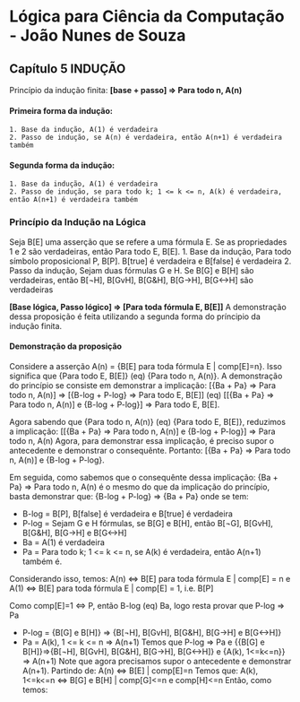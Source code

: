# Lógica para Ciência da Computação - João Nunes de Souza
## Capítulo 5 INDUÇÃO

Princípio da indução finita:
<b>[base + passo] => Para todo n, A(n)</b>

#### Primeira forma da indução:
    1. Base da indução, A(1) é verdadeira
    2. Passo de indução, se A(n) é verdadeira, então A(n+1) é verdadeira também
    
#### Segunda forma da indução:
    1. Base da indução, A(1) é verdadeira
    2. Passo de indução, se para todo k; 1 <= k <= n, A(k) é verdadeira,
    então A(n+1) é verdadeira também

### Princípio da Indução na Lógica
Seja B[E] uma asserção que se refere a uma fórmula E. Se as propriedades 1 e 2
são verdadeiras, então Para todo E, B[E].
    1. Base da indução, Para todo símbolo proposicional P, B[P]. B[true] é
    verdadeira e B[false] é verdadeira
    2. Passo da indução, Sejam duas fórmulas G e H. Se B[G] e B[H] são
    verdadeiras, então B[¬H], B[GvH], B[G&H], B[G->H], B[G<->H] são verdadeiras

<b>[Base lógica, Passo lógico] => [Para toda fórmula E, B[E]]</b>
A demonstração dessa proposição é feita utilizando a segunda forma do príncipio
da indução finita.

#### Demonstração da proposição
Considere a asserção A(n) = {B[E] para toda fórmula E | comp[E]=n}. Isso
significa que {Para todo E, B[E]} (eq) {Para todo n, A(n)}.
A demonstração do princípio se consiste em demonstrar a implicação:
[{Ba + Pa} => Para todo n, A(n)] => [{B-log + P-log} => Para todo E, B[E]] (eq)
[[{Ba + Pa} => Para todo n, A(n)] e {B-log + P-log}] => Para todo E, B[E].

Agora sabendo que {Para todo n, A(n)} (eq) {Para todo E, B[E]}, reduzimos a
implicação:
[[{Ba + Pa} => Para todo n, A(n)] e {B-log + P-log}] => Para todo n, A(n)
Agora, para demonstrar essa implicação, é preciso supor o antecedente e
demonstrar o consequênte. Portanto:
[{Ba + Pa} => Para todo n, A(n)] e {B-log + P-log}.

Em seguida, como sabemos que o consequênte dessa implicação:
{Ba + Pa} => Para todo n, A(n)
é o mesmo do que da implicação do princípio, basta demonstrar que:
{B-log + P-log} => {Ba + Pa}
onde se tem:
- B-log = B[P], B[false] é verdadeira e B[true] é verdadeira
- P-log = Sejam G e H fórmulas, se B[G] e B[H], então B[¬G], B[GvH], B[G&H],
  B[G->H] e B[G<->H]
- Ba = A(1) é verdadeira
- Pa = Para todo k; 1 <= k <= n, se A(k) é verdadeira, então A(n+1) também é.

Considerando isso, temos:
A(n) <=> B[E] para toda fórmula E | comp[E] = n
e
A(1) <=> B[E] para toda fórmula E | comp[E] = 1, i.e. B[P]

Como comp[E]=1 <=> P, então B-log (eq) Ba, logo resta provar que P-log => Pa
- P-log = {B[G] e B[H]} => {B[¬H], B[GvH], B[G&H], B[G->H] e B[G<->H]}
- Pa = A(k), 1 <= k <= n => A(n+1)
Temos que P-log => Pa e
{{B[G] e B[H]}=>{B[¬H], B[GvH], B[G&H], B[G->H], B[G<->H]} e {A(k), 1<=k<=n}}
=> A(n+1)
Note que agora precisamos supor o antecedente e demonstrar A(n+1).
Partindo de: A(n) <=> B[E] | comp[E]=n
Temos que: A(k), 1<=k<=n <=> B[G] e B[H] | comp[G]<=n e comp[H]<=n
Então, como temos:




